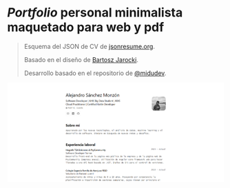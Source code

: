 # _Portfolio_ personal minimalista maquetado para web y pdf

> Esquema del JSON de CV de [jsonresume.org](https://jsonresume.org/schema/).
>
> Basado en el diseño de [Bartosz Jarocki](https://github.com/BartoszJarocki/cv).
>
> Desarrollo basado en el repositorio de [@midudev](https://github.com/midudev).

![alt text](web_review.png)
